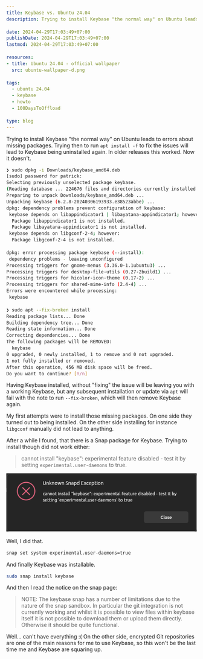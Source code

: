 ```yaml
---
title: Keybase vs. Ubuntu 24.04
description: Trying to install Keybase "the normal way" on Ubuntu leads to errors about missing packages. Trying then to run `apt install -f` to fix the issues will lead to Keybase being uninstalled again. In older releases this worked. Now it does not

date: 2024-04-29T17:03:49+07:00
publishDate: 2024-04-29T17:03:49+07:00
lastmod: 2024-04-29T17:03:49+07:00

resources:
- title: Ubuntu 24.04 - official wallpaper
  src: ubuntu-wallpaper-d.png

tags:
  - ubuntu 24.04
  - keybase
  - howto
  - 100DaysToOffload

type: blog
---
```


Trying to install Keybase "the normal way" on Ubuntu leads to errors about missing packages. Trying then to run `apt install -f` to fix the issues will lead to Keybase being uninstalled again. In older releases this worked. Now it doesn't.

```bash
❯ sudo dpkg -i Downloads/keybase_amd64.deb
[sudo] password for patrick:
Selecting previously unselected package keybase.
(Reading database ... 224676 files and directories currently installed.)
Preparing to unpack Downloads/keybase_amd64.deb ...
Unpacking keybase (6.2.8-20240306193933.e38523abbe) ...
dpkg: dependency problems prevent configuration of keybase:
 keybase depends on libappindicator1 | libayatana-appindicator1; however:
  Package libappindicator1 is not installed.
  Package libayatana-appindicator1 is not installed.
 keybase depends on libgconf-2-4; however:
  Package libgconf-2-4 is not installed.

dpkg: error processing package keybase (--install):
 dependency problems - leaving unconfigured
Processing triggers for gnome-menus (3.36.0-1.1ubuntu3) ...
Processing triggers for desktop-file-utils (0.27-2build1) ...
Processing triggers for hicolor-icon-theme (0.17-2) ...
Processing triggers for shared-mime-info (2.4-4) ...
Errors were encountered while processing:
 keybase

❯ sudo apt --fix-broken install
Reading package lists... Done
Building dependency tree... Done
Reading state information... Done
Correcting dependencies... Done
The following packages will be REMOVED:
  keybase
0 upgraded, 0 newly installed, 1 to remove and 0 not upgraded.
1 not fully installed or removed.
After this operation, 456 MB disk space will be freed.
Do you want to continue? [Y/n]
```

Having Keybase installed, without "fixing" the issue will be leaving you with a working Keybase, but any subsequent installation or update via `apt` will fail with the note to run `--fix-broken`, which will then remove Keybase again.

My first attempts were to install those missing packages. On one side they turned out to being installed. On the other side installing for instance `libgconf` manually did not lead to anything.

After a while I found, that there is a Snap package for Keybase. Trying to install though did not work either:

> cannot install "keybase": experimental feature disabled - test it by setting `experimental.user-daemons` to true.

![](xxselection_002.png)

Well, I did that.

```bash
snap set system experimental.user-daemons=true
```

And finally Keybase was installable.

```bash
sudo snap install keybase
```

And then I read the notice on the snap page:

> NOTE: The keybase snap has a number of limitations due to the nature of the snap sandbox. In particular the git integration is not currently working and whilst it is possible to view files within keybase itself it is not possible to download them or upload them directly. Otherwise it should be quite functional.

Well... can't have everything :( On the other side, encrypted Git repositories are one of the main reasons for me to use Keybase, so this won't be the last time me and Keybase are squaring up.
